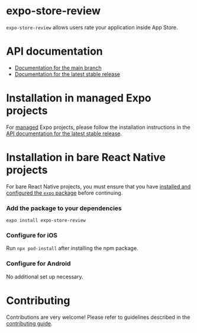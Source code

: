 # expo-store-review

`expo-store-review` allows users rate your application inside App Store.

# API documentation

- [Documentation for the main branch](https://github.com/expo/expo/blob/main/docs/pages/versions/unversioned/sdk/storereview.mdx)
- [Documentation for the latest stable release](https://docs.expo.dev/versions/latest/sdk/storereview/)

# Installation in managed Expo projects

For [managed](https://docs.expo.dev/archive/managed-vs-bare/) Expo projects, please follow the installation instructions in the [API documentation for the latest stable release](https://docs.expo.dev/versions/latest/sdk/storereview/).

# Installation in bare React Native projects

For bare React Native projects, you must ensure that you have [installed and configured the `expo` package](https://docs.expo.dev/bare/installing-expo-modules/) before continuing.

### Add the package to your dependencies

```
expo install expo-store-review
```

### Configure for iOS

Run `npx pod-install` after installing the npm package.

### Configure for Android

No additional set up necessary.

# Contributing

Contributions are very welcome! Please refer to guidelines described in the [contributing guide](https://github.com/expo/expo#contributing).
